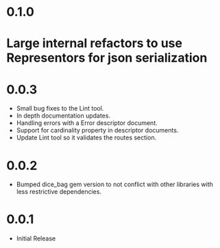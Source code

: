 # 0.1.0
# Large internal refactors to use Representors for json serialization
#
# 0.0.3
* Small bug fixes to the Lint tool.
* In depth documentation updates.
* Handling errors with a Error descriptor document.
* Support for cardinality property in descriptor documents.
* Update Lint tool so it validates the routes section.

# 0.0.2
* Bumped dice_bag gem version to not conflict with other libraries with less restrictive dependencies.

# 0.0.1

* Initial Release
